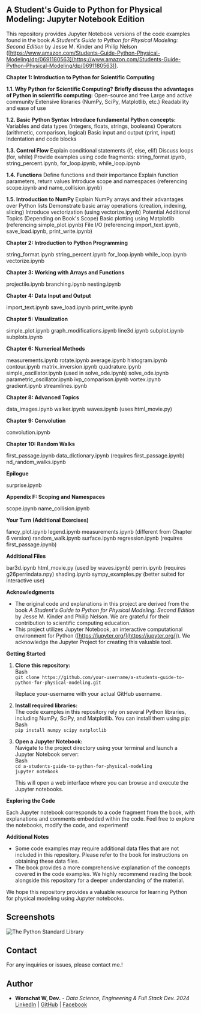 ## A Student's Guide to Python for Physical Modeling: Jupyter Notebook Edition

This repository provides Jupyter Notebook versions of the code examples found in the book *A Student's Guide to Python for Physical Modeling: Second Edition* by Jesse M. Kinder and Philip Nelson ([https://www.amazon.com/Students-Guide-Python-Physical-Modeling/dp/0691180563](https://www.amazon.com/Students-Guide-Python-Physical-Modeling/dp/0691180563)).

**Chapter 1: Introduction to Python for Scientific Computing**

**1.1. Why Python for Scientific Computing?**
**Briefly discuss the advantages of Python in scientific computing:**
Open-source and free
Large and active community
Extensive libraries (NumPy, SciPy, Matplotlib, etc.)
Readability and ease of use

**1.2. Basic Python Syntax**
**Introduce fundamental Python concepts:**
Variables and data types (integers, floats, strings, booleans)
Operators (arithmetic, comparison, logical)
Basic input and output (print, input)
Indentation and code blocks

**1.3. Control Flow**
Explain conditional statements (if, else, elif)
Discuss loops (for, while)
Provide examples using code fragments: string_format.ipynb, string_percent.ipynb, for_loop.ipynb, while_loop.ipynb

**1.4. Functions**
Define functions and their importance
Explain function parameters, return values
Introduce scope and namespaces (referencing scope.ipynb and name_collision.ipynb)

**1.5. Introduction to NumPy**
Explain NumPy arrays and their advantages over Python lists
Demonstrate basic array operations (creation, indexing, slicing)
Introduce vectorization (using vectorize.ipynb)
Potential Additional Topics (Depending on Book's Scope)
Basic plotting using Matplotlib (referencing simple_plot.ipynb)
File I/O (referencing import_text.ipynb, save_load.ipynb, print_write.ipynb)

**Chapter 2: Introduction to Python Programming**

string_format.ipynb
string_percent.ipynb
for_loop.ipynb
while_loop.ipynb
vectorize.ipynb

**Chapter 3: Working with Arrays and Functions**

projectile.ipynb
branching.ipynb
nesting.ipynb

**Chapter 4: Data Input and Output**

import_text.ipynb
save_load.ipynb
print_write.ipynb

**Chapter 5: Visualization**

simple_plot.ipynb
graph_modifications.ipynb
line3d.ipynb
subplot.ipynb
subplots.ipynb


**Chapter 6: Numerical Methods**

measurements.ipynb
rotate.ipynb
average.ipynb
histogram.ipynb
contour.ipynb
matrix_inversion.ipynb
quadrature.ipynb
simple_oscillator.ipynb (used in solve_ode.ipynb)
solve_ode.ipynb
parametric_oscillator.ipynb
ivp_comparison.ipynb
vortex.ipynb
gradient.ipynb
streamlines.ipynb

**Chapter 8: Advanced Topics**

data_images.ipynb
walker.ipynb
waves.ipynb (uses html_movie.py)

**Chapter 9: Convolution**

convolution.ipynb

**Chapter 10: Random Walks**

first_passage.ipynb
data_dictionary.ipynb (requires first_passage.ipynb)
nd_random_walks.ipynb

**Epilogue**

surprise.ipynb

**Appendix F: Scoping and Namespaces**

scope.ipynb
name_collision.ipynb

**Your Turn (Additional Exercises)**

fancy_plot.ipynb
legend.ipynb
measurements.ipynb (different from Chapter 6 version)
random_walk.ipynb
surface.ipynb
regression.ipynb (requires first_passage.ipynb)

**Additional Files** 

bar3d.ipynb
html_movie.py (used by waves.ipynb)
perrin.ipynb (requires g26perrindata.npy)
shading.ipynb
sympy_examples.py (better suited for interactive use)


**Acknowledgments**

* The original code and explanations in this project are derived from the book *A Student's Guide to Python for Physical Modeling: Second Edition* by Jesse M. Kinder and Philip Nelson. We are grateful for their contribution to scientific computing education.  
* This project utilizes Jupyter Notebook, an interactive computational environment for Python ([https://jupyter.org/](https://jupyter.org/)). We acknowledge the Jupyter Project for creating this valuable tool.

**Getting Started**

1. **Clone this repository:**  
   Bash  
   `git clone https://github.com/your-username/a-students-guide-to-python-for-physical-modeling.git`

   Replace your-username with your actual GitHub username.  
2. **Install required libraries:**  
   The code examples in this repository rely on several Python libraries, including NumPy, SciPy, and Matplotlib. You can install them using pip:  
   Bash  
   `pip install numpy scipy matplotlib`

3. **Open a Jupyter Notebook:**  
   Navigate to the project directory using your terminal and launch a Jupyter Notebook server:  
   Bash  
   `cd a-students-guide-to-python-for-physical-modeling`  
   `jupyter notebook`

   This will open a web interface where you can browse and execute the Jupyter notebooks.

**Exploring the Code**

Each Jupyter notebook corresponds to a code fragment from the book, with explanations and comments embedded within the code. Feel free to explore the notebooks, modify the code, and experiment\!


**Additional Notes**

* Some code examples may require additional data files that are not included in this repository. Please refer to the book for instructions on obtaining these data files.  
* The book provides a more comprehensive explanation of the concepts covered in the code examples. We highly recommend reading the book alongside this repository for a deeper understanding of the material.

We hope this repository provides a valuable resource for learning Python for physical modeling using Jupyter notebooks.

## Screenshots

![The Python Standard Library](./image.png)

## Contact

For any inquiries or issues, please contact me.!

## Author

- **Worachat W, Dev.** - *Data Science, Engineering & Full Stack Dev. 2024* 
[LinkedIn](https://www.linkedin.com/in/brainwaves-your-ai-playground-82155961/) | [GitHub](https://github.com/worachat-dev) | [Facebook](https://web.facebook.com/NutriCious.Thailand)
